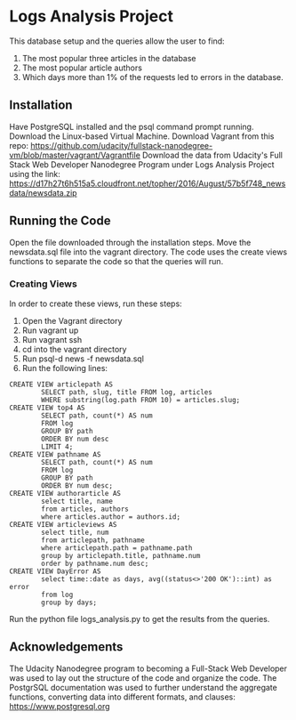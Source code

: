 # Logs Analysis Project

This database setup and the queries allow the user to find:
1. The most popular three articles in the database
2. The most popular article authors
3. Which days more than 1% of the requests led to errors in the database. 

## Installation

Have PostgreSQL installed and the psql command prompt running.
Download the Linux-based Virtual Machine.
Download Vagrant from this repo: https://github.com/udacity/fullstack-nanodegree-vm/blob/master/vagrant/Vagrantfile
Download the data from Udacity's Full Stack Web Developer Nanodegree Program under Logs Analysis Project using the link: 
https://d17h27t6h515a5.cloudfront.net/topher/2016/August/57b5f748_newsdata/newsdata.zip


## Running the Code

Open the file downloaded through the installation steps.
Move the newsdata.sql file into the vagrant directory.
The code uses the create views functions to separate the code so that the queries will run.

### Creating Views

In order to create these views, run these steps:
1. Open the Vagrant directory
2. Run vagrant up
3. Run vagrant ssh
4. cd into the vagrant directory
5. Run psql-d news -f newsdata.sql
6. Run the following lines:
```psql
CREATE VIEW articlepath AS
		SELECT path, slug, title FROM log, articles
		WHERE substring(log.path FROM 10) = articles.slug;
CREATE VIEW top4 AS 
		SELECT path, count(*) AS num
		FROM log
		GROUP BY path
		ORDER BY num desc
		LIMIT 4;
CREATE VIEW pathname AS 
		SELECT path, count(*) AS num
		FROM log
		GROUP BY path
		ORDER BY num desc;
CREATE VIEW authorarticle AS
		select title, name
		from articles, authors
		where articles.author = authors.id;
CREATE VIEW articleviews AS
		select title, num
		from articlepath, pathname
		where articlepath.path = pathname.path
		group by articlepath.title, pathname.num
		order by pathname.num desc;
CREATE VIEW DayError AS
		select time::date as days, avg((status<>'200 OK')::int) as error 
		from log
		group by days;
```
Run the python file logs_analysis.py to get the results from the queries.

## Acknowledgements

The Udacity Nanodegree program to becoming a Full-Stack Web Developer was used to lay out the structure of the code and organize the code.
The PostgrSQL documentation was used to further understand the aggregate functions, converting data into different formats, and clauses: https://www.postgresql.org 